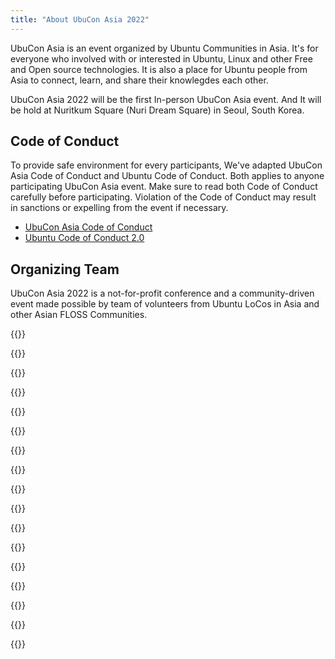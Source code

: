 ```yaml
---
title: "About UbuCon Asia 2022"
---
```


UbuCon Asia is an event organized by Ubuntu Communities in Asia. 
It's for everyone who involved with or interested in Ubuntu, Linux and other Free and Open source technologies.
It is also a place for Ubuntu people from Asia to connect, learn, and share their knowlegdes each other.

UbuCon Asia 2022 will be the first In-person UbuCon Asia event. And It will be hold at Nuritkum Square (Nuri Dream Square) in Seoul, South Korea.

## Code of Conduct
To provide safe environment for every participants, We've adapted UbuCon Asia Code of Conduct and Ubuntu Code of Conduct.
Both applies to anyone participating UbuCon Asia event. Make sure to read both Code of Conduct carefully before participating.
Violation of the Code of Conduct may result in sanctions or expelling from the event if necessary.
- [UbuCon Asia Code of Conduct](https://github.com/ubucon-asia/CodeOfConduct/blob/main/UbuconAsiaCodeOfConduct.md)
- [Ubuntu Code of Conduct 2.0](https://ubuntu.com/community/code-of-conduct)

## Organizing Team
UbuCon Asia 2022 is a not-for-profit conference and a community-driven event made possible by team of volunteers from Ubuntu LoCos in Asia and other Asian FLOSS Communities. 


{{<profile
    profile="https://avatars.githubusercontent.com/u/1916739?v=4"
    heading="Youngbin Han" bold="Ubuntu Korea Community"
    desc="Local/Global team | General, Contents, Web and Video, Sponsorship and Finances, Travel support" >}}

{{<profile
    profile="https://avatars.githubusercontent.com/u/9061758?v=4"
    heading="Gyuseok Jung" bold="Ubuntu Korea Community"
    desc="Local team | General, Web and Video" >}}

{{<profile
    profile="https://avatars.githubusercontent.com/u/22819926?v=4"
    heading="Junhyeon Bae" bold="Ubuntu Korea Community"
    desc="Local team | Sponsorship and Finances" >}}

{{<profile
    profile="sangkon_han.jpg"
    heading="Sangkon Han" bold="Ubuntu Korea Community"
    desc="Local team | Contents" >}}

{{<profile
    profile="giyeon_bang.jpg"
    heading="Giyeon Bang" bold="C++ Korea"
    desc="Local/Global team | General" >}}

{{<profile
    profile="https://avatars.githubusercontent.com/u/47443508?v=4"
    heading="Joowon Jung" bold="Ubuntu Korea Community"
    desc="Local team | Web and video" >}}

{{<profile
    profile="https://avatars.githubusercontent.com/u/52643858?v=4"
    heading="Minseong Cho" bold=""
    desc="Local team | Contents, Marketing" >}}

{{<profile
    profile="https://avatars.githubusercontent.com/u/3622008?v=4"
    heading="Jongmin Kim" bold=""
    desc="Local/Global team | Sponsorship and Finances, Travel support, Marketing" >}}

{{<profile
    profile="https://avatars.githubusercontent.com/u/73894397?v=4"
    heading="Vincent Wong" bold=""
    desc="Global team" >}}

{{<profile
    profile="https://avatars.githubusercontent.com/u/1658742?v=4"
    heading="Hong Phuc Dang" bold="FOSSASIA"
    desc="Global team | Content, Sponsorship and Finances" >}}

{{<profile
    profile="burgess_chang.jpg"
    heading="Burgess Chang" bold="KDE Network China"
    desc="Global team | Web and Video" >}}

{{<profile
    profile="ravi_bhattarai.jpg"
    heading="Ravi Bhattarai" bold="FOSS Nepal"
    desc="Global team | General" >}}

{{<profile
    profile="https://avatars.githubusercontent.com/u/405473?v=4"
    heading="Khairul Aizat Kamarudzzaman" bold="Ubuntu Malaysia"
    desc="Global team" >}}

{{<profile
    profile="https://avatars.githubusercontent.com/u/1537173?v=4"
    heading="Masafumi Ohta" bold="Raspberry Pi Japan"
    desc="Global team | Content, Travel support, Marketing" >}}

{{<profile
    profile="rudra_saraswat.jpg"
    heading="Rudra B. Saraswat" bold="Ubuntu Unity"
    desc="Global team" >}}

{{<profile
    profile="/images/uca22logo_orange.svg"
    heading="Robbi Nespu" bold="Debian Malaysia"
    desc="Global team | Sponsorship and Finances" >}}

{{<profile
    profile="/images/uca22logo_orange.svg"
    heading="Muhd Syazwan" bold="Ubuntu Malaysia"
    desc="Global team" >}}
